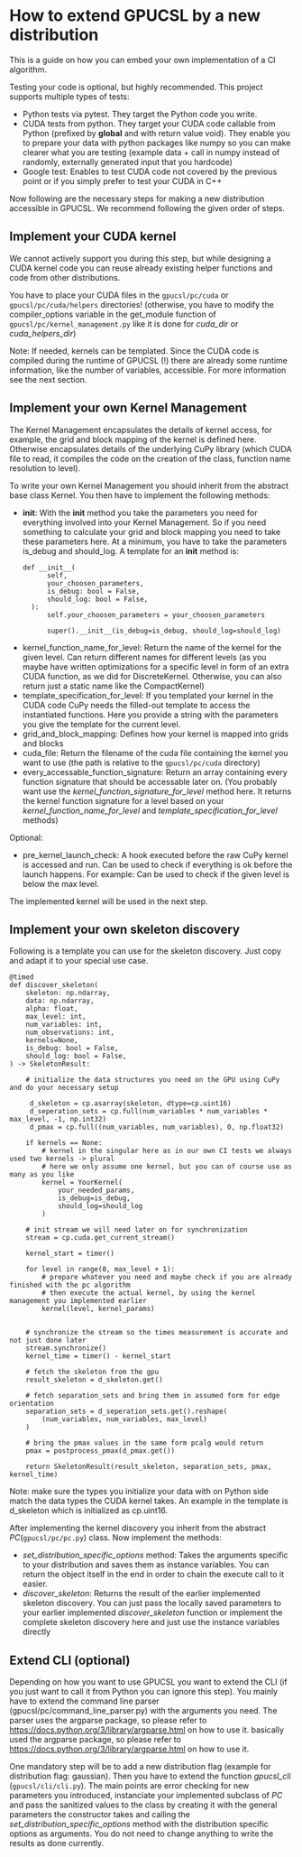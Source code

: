# How to extend GPUCSL by a new distribution

This is a guide on how you can embed your own implementation of a CI algorithm. 

Testing your code is optional, but highly recommended. This project supports multiple types of tests:
- Python tests via pytest. They target the Python code you write.
- CUDA tests from python. They target your CUDA code callable from Python (prefixed by __global__ and with return value void).
    They enable you to prepare your data with python packages like numpy so you can make clearer what you are testing (example 
    data + call in numpy instead of randomly, externally generated input that you hardcode)
- Google test: Enables to test CUDA code not covered by the previous point or if you simply prefer to test your CUDA in C++


Now following are the necessary steps for making a new distribution accessible in GPUCSL. We recommend following the given order of steps.


## Implement your CUDA kernel

We cannot actively support you during this step, but while designing a CUDA kernel code you can reuse 
already existing helper functions and code from other distributions.

You have to place your CUDA files in the `gpucsl/pc/cuda` or `gpucsl/pc/cuda/helpers` directories! (otherwise, you have to modify
the compiler_options variable in the get_module function of `gpucsl/pc/kernel_management.py` like it is done for _cuda_dir_ or _cuda_helpers_dir_)

Note: If needed, kernels can be templated. Since the CUDA code is compiled during the runtime of GPUCSL (!) there are already some 
runtime information, like the number of variables, accessible. For more information see the next section.


## Implement your own Kernel Management

The Kernel Management encapsulates the details of kernel access, for example, the grid and block mapping of the kernel is defined here.
Otherwise encapsulates details of the underlying CuPy library (which CUDA file to read, it compiles the code on the creation of the class, function name resolution to level). 

To write your own Kernel Management you should inherit from the abstract base class Kernel. You then have to implement the following methods:

- __init__: With the __init__ method you take the parameters you need for everything involved into your Kernel Management. So if you need something to calculate your grid and block mapping you need to take these parameters here. At a minimum, you have to take the parameters is_debug and should_log.
  A template for an __init__ method is:
  ```
  def __init__(
        self,
        your_choosen_parameters,
        is_debug: bool = False,
        should_log: bool = False,
    ):
        self.your_choosen_parameters = your_choosen_parameters

        super().__init__(is_debug=is_debug, should_log=should_log)
  ```    
- kernel_function_name_for_level: Return the name of the kernel for the given level. Can return different names for different levels (as you maybe have written 
    optimizations for a specific level in form of an extra CUDA function, as we did for DiscreteKernel. Otherwise, you can also return just a static name like the CompactKernel)
- template_specification_for_level: If you templated your kernel in the CUDA code CuPy needs the filled-out template to access the instantiated functions. Here you provide a string with the parameters you give the template for the current level.
- grid_and_block_mapping: Defines how your kernel is mapped into grids and blocks
- cuda_file: Return the filename of the cuda file containing the kernel you want to use (the path is relative to the `gpucsl/pc/cuda` directory)
- every_accessable_function_signature: Return an array containing every function signature that should be accessable later on. (You probably want use the _kernel_function_signature_for_level_ method here. It returns the kernel function signature for a level based on your _kernel_function_name_for_level_ and  _template_specification_for_level_ methods)

Optional:
- pre_kernel_launch_check: A hook executed before the raw CuPy kernel is accessed and run. Can be used to check if everything is ok before the launch happens. 
    For example: Can be used to check if the given level is below the max level.


The implemented kernel will be used in the next step.


## Implement your own skeleton discovery

Following is a template you can use for the skeleton discovery. Just copy and adapt it to your special use case. 

```
@timed
def discover_skeleton(
    skeleton: np.ndarray,
    data: np.ndarray,
    alpha: float,
    max_level: int,
    num_variables: int,
    num_observations: int,
    kernels=None,
    is_debug: bool = False,
    should_log: bool = False,
) -> SkeletonResult:

    # initialize the data structures you need on the GPU using CuPy and do your necessary setup

     d_skeleton = cp.asarray(skeleton, dtype=cp.uint16)
     d_seperation_sets = cp.full(num_variables * num_variables * max_level, -1, np.int32)
     d_pmax = cp.full((num_variables, num_variables), 0, np.float32)

    if kernels == None:
        # kernel in the singular here as in our own CI tests we always used two kernels -> plural
        # here we only assume one kernel, but you can of course use as many as you like
        kernel = YourKernel(
            your_needed_params, 
            is_debug=is_debug,
            should_log=should_log
        )

    # init stream we will need later on for synchronization
    stream = cp.cuda.get_current_stream()

    kernel_start = timer()

    for level in range(0, max_level + 1):
        # prepare whatever you need and maybe check if you are already finished with the pc algorithm
        # then execute the actual kernel, by using the kernel management you implemented earlier
        kernel(level, kernel_params) 
       

    # synchronize the stream so the times measurement is accurate and not just done later
    stream.synchronize()
    kernel_time = timer() - kernel_start

    # fetch the skeleton from the gpu
    result_skeleton = d_skeleton.get()

    # fetch separation_sets and bring them in assumed form for edge orientation
    separation_sets = d_seperation_sets.get().reshape(
        (num_variables, num_variables, max_level)
    )

    # bring the pmax values in the same form pcalg would return
    pmax = postprocess_pmax(d_pmax.get())

    return SkeletonResult(result_skeleton, separation_sets, pmax, kernel_time)
```

Note: make sure the types you initialize your data with on Python side match the data types the CUDA kernel takes. An example in the template is d_skeleton which is initialized as cp.uint16.

After implementing the kernel discovery you inherit from the abstract _PC_(`gpucsl/pc/pc.py`) class. Now implement the methods:
-  _set_distribution_specific_options_ method: Takes the arguments specific to your distribution and saves them as instance variables. You can return the object itself in the end in order to chain the execute call to it easier.
- _discover_skeleton_: Returns the result of the earlier implemented skeleton discovery. You can just pass the locally saved parameters to your earlier implemented _discover_skeleton_ function or implement the complete skeleton discovery here and just use the instance variables directly


## Extend CLI (optional) 

Depending on how you want to use GPUCSL you want to extend the CLI (if you just want to call it from Python you can ignore this step).
You mainly have to extend the command line parser (gpucsl/pc/command_line_parser.py) with the arguments you need. The parser uses the argparse package, so please refer to https://docs.python.org/3/library/argparse.html on how to use it.
basically used the argparse package, so please refer to https://docs.python.org/3/library/argparse.html on how to use it.

One mandatory step will be to add a new distribution flag (example for distribution flag: gaussian). Then you have to extend the function _gpucsl_cli_ 
(`gpucsl/cli/cli.py`). The main points are error checking for new parameters you introduced, instanciate your implemented subclass of _PC_ and pass the sanitized values to the class by creating it with the general parameters the constructor takes and calling the _set_distribution_specific_options_ method with the distribution specific options as arguments. 
You do not need to change anything to write the results as done currently.
